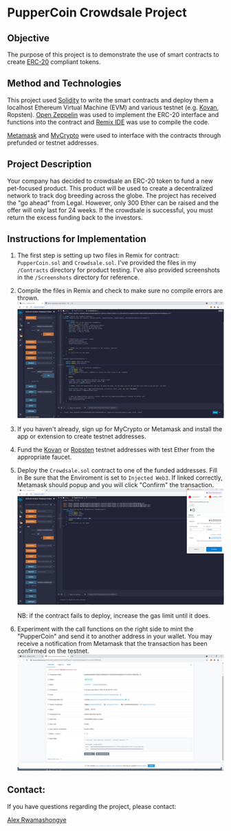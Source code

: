 # PupperCoin Crowdsale Project 


## Objective

The purpose of this project is to demonstrate the use of smart contracts to create [ERC-20](https://eips.ethereum.org/EIPS/eip-20) compliant tokens. 

## Method and Technologies

This project used [Solidity](https://docs.soliditylang.org/en/v0.4.21/index.html) to write the smart contracts and deploy them a localhost Ethereum Virtual Machine (EVM) and various testnet (e.g. [Kovan](https://kovan-testnet.github.io/website/), Ropsten). [Open Zeppelin](https://openzeppelin.com/contracts/) was used to implement the ERC-20 interface and functions into the contract and [Remix IDE](https://remix.ethereum.org/) was use to compile the code. 

[Metamask](https://metamask.io/) and [MyCrypto](https://mycrypto.com/) were used to interface with the contracts through prefunded or testnet addresses. 

## Project Description 

Your company has decided to crowdsale an ERC-20 token to fund a new pet-focused product. This product will be used to create a decentralized network to track dog breeding across the globe. The project has received the "go ahead" from Legal. However, only 300 Ether can be raised and the offer will only last for 24 weeks. If the crowdsale is successful, you must return the excess funding back to the investors. 

## Instructions for Implementation 

1. The first step is setting up two files in Remix for contract: `PupperCoin.sol` and `Crowdsale.sol`. I've provided the files in my `/Contracts` directory for product testing. I've also provided screenshots in the `/Screenshots` directory for reference. 

2. Compile the files in Remix and check to make sure no compile errors are thrown. ![](./Screenshots/check_BalanceRemixIDE.png)

3. If you haven't already, sign up for MyCrypto or Metamask and install the app or extension to create testnet addresses. 

4. Fund the [Kovan](https://faucet.kovan.network/) or [Ropsten](https://faucet.ropsten.be/) testnet addresses with test Ether  from the appropriate faucet.

5. Deploy the `Crowdsale.sol` contract to one of the funded addresses. Fill in  Be sure that the Enviroment is set to `Injected Web3`. If linked correctly, Metamask should popup and you will click "Confirm" the transaction. ![](./Screenshots/deployed_KovanTestnet2.png)

    NB: if the contract fails to deploy, increase the gas limit until it does. 

6. Experiment with the call functions on the right side to mint the "PupperCoin" and send it to another address in your wallet. You may receive a notification from Metamask that the transaction has been confirmed on the testnet. ![](./Screenshots/etherscan_confirmation.png)

## Contact: 

If you have questions regarding the project, please contact: 

[Alex Rwamashongye](https://github.com/arwa486)